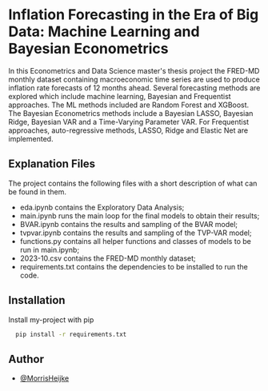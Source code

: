 # Inflation Forecasting in the Era of Big Data: Machine Learning and Bayesian Econometrics

In this Econometrics and Data Science master's thesis project the FRED-MD monthly dataset containing macroeconomic time series are used to produce inflation rate forecasts of 12 months ahead. Several forecasting methods are explored which include machine learning, Bayesian and Frequentist approaches. The ML methods included are Random Forest and XGBoost. The Bayesian Econometrics methods include a Bayesian LASSO, Bayesian Ridge, Bayesian VAR and a Time-Varying Parameter VAR. For Frequentist approaches, auto-regressive methods, LASSO, Ridge and Elastic Net are implemented.

## Explanation Files

The project contains the following files with a short description of what can be found in them.

- eda.ipynb contains the Exploratory Data Analysis;
- main.ipynb runs the main loop for the final models to obtain their results;
- BVAR.ipynb contains the results and sampling of the BVAR model;
- tvpvar.ipynb contains the results and sampling of the TVP-VAR model;
- functions.py contains all helper functions and classes of models to be run in main.ipynb;
- 2023-10.csv contains the FRED-MD monthly dataset;
- requirements.txt contains the dependencies to be installed to run the code.
## Installation

Install my-project with pip

```bash
  pip install -r requirements.txt
```
    
## Author

- [@MorrisHeijke](https://github.com/MorrisHeijke)

